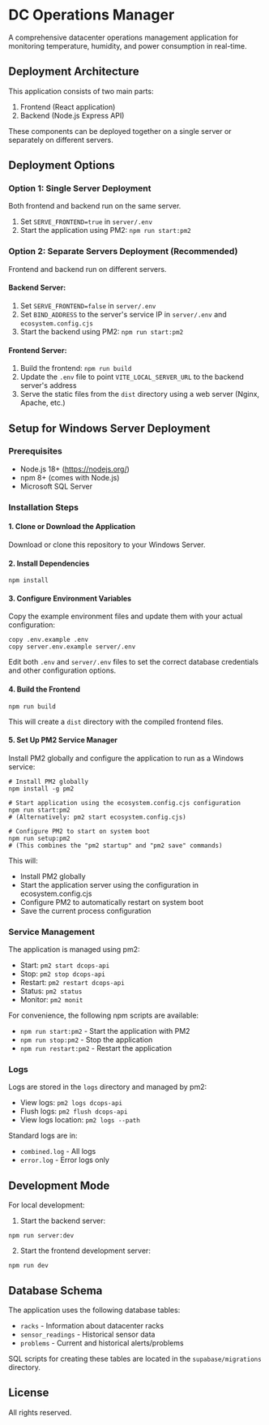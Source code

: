 # DC Operations Manager

A comprehensive datacenter operations management application for monitoring temperature, humidity, and power consumption in real-time.

## Deployment Architecture

This application consists of two main parts:
1. Frontend (React application)
2. Backend (Node.js Express API)

These components can be deployed together on a single server or separately on different servers.

## Deployment Options

### Option 1: Single Server Deployment
Both frontend and backend run on the same server.

1. Set `SERVE_FRONTEND=true` in `server/.env`
2. Start the application using PM2: `npm run start:pm2`

### Option 2: Separate Servers Deployment (Recommended)
Frontend and backend run on different servers.

#### Backend Server:
1. Set `SERVE_FRONTEND=false` in `server/.env`
2. Set `BIND_ADDRESS` to the server's service IP in `server/.env` and `ecosystem.config.cjs`
3. Start the backend using PM2: `npm run start:pm2`

#### Frontend Server:
1. Build the frontend: `npm run build`
2. Update the `.env` file to point `VITE_LOCAL_SERVER_URL` to the backend server's address
3. Serve the static files from the `dist` directory using a web server (Nginx, Apache, etc.)

## Setup for Windows Server Deployment

### Prerequisites

- Node.js 18+ (https://nodejs.org/)
- npm 8+ (comes with Node.js)
- Microsoft SQL Server

### Installation Steps

#### 1. Clone or Download the Application

Download or clone this repository to your Windows Server.

#### 2. Install Dependencies

```
npm install
```

#### 3. Configure Environment Variables

Copy the example environment files and update them with your actual configuration:

```
copy .env.example .env
copy server.env.example server/.env
```

Edit both `.env` and `server/.env` files to set the correct database credentials and other configuration options.

#### 4. Build the Frontend

```
npm run build
```

This will create a `dist` directory with the compiled frontend files.

#### 5. Set Up PM2 Service Manager

Install PM2 globally and configure the application to run as a Windows service:

```
# Install PM2 globally
npm install -g pm2

# Start application using the ecosystem.config.cjs configuration
npm run start:pm2
# (Alternatively: pm2 start ecosystem.config.cjs)

# Configure PM2 to start on system boot
npm run setup:pm2
# (This combines the "pm2 startup" and "pm2 save" commands)
```

This will:
- Install PM2 globally
- Start the application server using the configuration in ecosystem.config.cjs
- Configure PM2 to automatically restart on system boot
- Save the current process configuration

### Service Management

The application is managed using pm2:

- Start: `pm2 start dcops-api`
- Stop: `pm2 stop dcops-api`
- Restart: `pm2 restart dcops-api`
- Status: `pm2 status`
- Monitor: `pm2 monit`

For convenience, the following npm scripts are available:
- `npm run start:pm2` - Start the application with PM2
- `npm run stop:pm2` - Stop the application
- `npm run restart:pm2` - Restart the application

### Logs

Logs are stored in the `logs` directory and managed by pm2:

- View logs: `pm2 logs dcops-api`
- Flush logs: `pm2 flush dcops-api`
- View logs location: `pm2 logs --path`

Standard logs are in:
- `combined.log` - All logs
- `error.log` - Error logs only

## Development Mode

For local development:

1. Start the backend server:
```
npm run server:dev
```

2. Start the frontend development server:
```
npm run dev
```

## Database Schema

The application uses the following database tables:
- `racks` - Information about datacenter racks
- `sensor_readings` - Historical sensor data
- `problems` - Current and historical alerts/problems

SQL scripts for creating these tables are located in the `supabase/migrations` directory.

## License

All rights reserved.